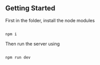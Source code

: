 ## Getting Started

First in the folder, install the node modules

```bash

npm i

```

Then run the server using

```bash

npm run dev


```
